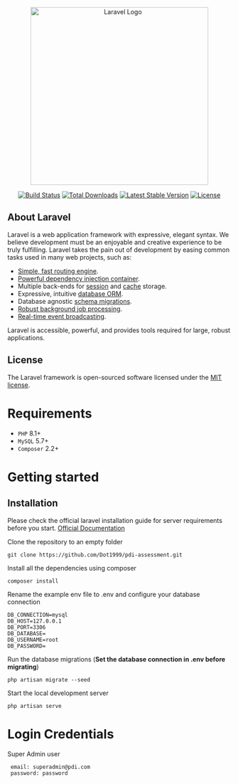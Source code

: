 <p align="center"><a href="https://laravel.com" target="_blank"><img src="https://raw.githubusercontent.com/laravel/art/master/logo-lockup/5%20SVG/2%20CMYK/1%20Full%20Color/laravel-logolockup-cmyk-red.svg" width="400" alt="Laravel Logo"></a></p>

<p align="center">
<a href="https://github.com/laravel/framework/actions"><img src="https://github.com/laravel/framework/workflows/tests/badge.svg" alt="Build Status"></a>
<a href="https://packagist.org/packages/laravel/framework"><img src="https://img.shields.io/packagist/dt/laravel/framework" alt="Total Downloads"></a>
<a href="https://packagist.org/packages/laravel/framework"><img src="https://img.shields.io/packagist/v/laravel/framework" alt="Latest Stable Version"></a>
<a href="https://packagist.org/packages/laravel/framework"><img src="https://img.shields.io/packagist/l/laravel/framework" alt="License"></a>
</p>

## About Laravel

Laravel is a web application framework with expressive, elegant syntax. We believe development must be an enjoyable and creative experience to be truly fulfilling. Laravel takes the pain out of development by easing common tasks used in many web projects, such as:

- [Simple, fast routing engine](https://laravel.com/docs/routing).
- [Powerful dependency injection container](https://laravel.com/docs/container).
- Multiple back-ends for [session](https://laravel.com/docs/session) and [cache](https://laravel.com/docs/cache) storage.
- Expressive, intuitive [database ORM](https://laravel.com/docs/eloquent).
- Database agnostic [schema migrations](https://laravel.com/docs/migrations).
- [Robust background job processing](https://laravel.com/docs/queues).
- [Real-time event broadcasting](https://laravel.com/docs/broadcasting).

Laravel is accessible, powerful, and provides tools required for large, robust applications.

## License

The Laravel framework is open-sourced software licensed under the [MIT license](https://opensource.org/licenses/MIT).


# Requirements

- `PHP` 8.1+
- `MySQL` 5.7+
- `Composer` 2.2+

# Getting started

## Installation

Please check the official laravel installation guide for server requirements before you start. [Official Documentation](https://laravel.com/docs/10.x/installation)

Clone the repository to an empty folder

    git clone https://github.com/Dot1999/pdi-assessment.git

Install all the dependencies using composer

    composer install

Rename the example env file to .env and configure your database connection

    DB_CONNECTION=mysql
    DB_HOST=127.0.0.1
    DB_PORT=3306
    DB_DATABASE=
    DB_USERNAME=root
    DB_PASSWORD=

Run the database migrations (**Set the database connection in .env before migrating**)

    php artisan migrate --seed
    
Start the local development server

    php artisan serve

# Login Credentials

Super Admin user

     email: superadmin@pdi.com
     password: password

